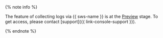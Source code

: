 {% note info %}

The feature of collecting logs via {{ sws-name }} is at the [Preview](../../overview/concepts/launch-stages.md) stage. To get access, please contact [support]({{ link-console-support }}).
 
{% endnote %}